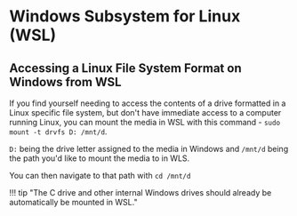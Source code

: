# Windows Subsystem for Linux (WSL)

## Accessing a Linux File System Format on Windows from WSL

If you find yourself needing to access the contents of a drive formatted in a Linux specific file system, but don't have immediate access to a computer running Linux, you can mount the media in WSL with this command - `sudo mount -t drvfs D: /mnt/d`.

`D:` being the drive letter assigned to the media in Windows and `/mnt/d` being the path you'd like to mount the media to in WLS. 

You can then navigate to that path with `cd /mnt/d`

!!! tip "The C drive and other internal Windows drives should already be automatically be mounted in WSL."
